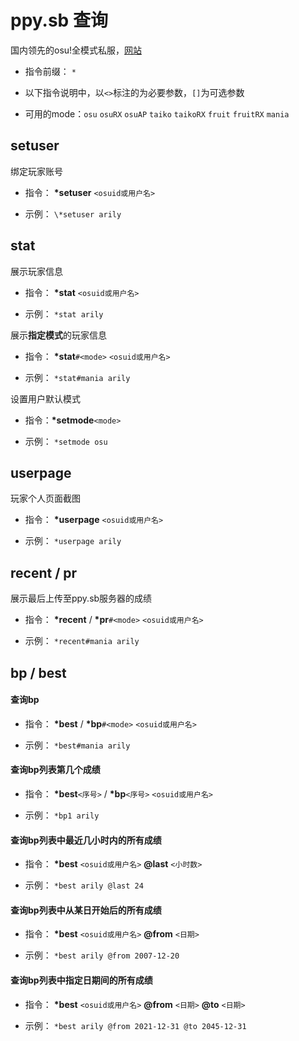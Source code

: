 # ppy.sb 查询

国内领先的osu!全模式私服，[网站](https://osu.ppy.sb/)

- 指令前缀： `*`

- 以下指令说明中，以`<>`标注的为必要参数，`[]`为可选参数

- 可用的mode：`osu` `osuRX` `osuAP` `taiko` `taikoRX` `fruit` `fruitRX` `mania`

## setuser

绑定玩家账号

- 指令： **\*setuser** `<osuid或用户名>`

- 示例： `\*setuser arily`

## stat

展示玩家信息

- 指令： **\*stat** `<osuid或用户名>`

- 示例： `*stat arily`

展示**指定模式**的玩家信息

- 指令： **\*stat**`#<mode>` `<osuid或用户名>`

- 示例： `*stat#mania arily`

设置用户默认模式

- 指令：**\*setmode**`<mode>`

- 示例： `*setmode osu`

## userpage

玩家个人页面截图

- 指令： **\*userpage** `<osuid或用户名>`

- 示例： `*userpage arily`

## recent / pr

展示最后上传至ppy.sb服务器的成绩

- 指令： **\*recent** / **\*pr**`#<mode>` `<osuid或用户名>`

- 示例： `*recent#mania arily`

## bp / best

#### 查询bp

- 指令： **\*best** / **\*bp**`#<mode>` `<osuid或用户名>`

- 示例： `*best#mania arily`

#### 查询bp列表第几个成绩

- 指令： **\*best**`<序号>` / **\*bp**`<序号>` `<osuid或用户名>`

- 示例： `*bp1 arily`

#### 查询bp列表中最近几小时内的所有成绩

- 指令： **\*best** `<osuid或用户名>` **@last** `<小时数>`

- 示例： `*best arily @last 24`

#### 查询bp列表中从某日开始后的所有成绩

- 指令： **\*best** `<osuid或用户名>` **@from** `<日期>`

- 示例： `*best arily @from 2007-12-20`

#### 查询bp列表中指定日期间的所有成绩

- 指令： **\*best** `<osuid或用户名>` **@from** `<日期>` **@to** `<日期>`

- 示例： `*best arily @from 2021-12-31 @to 2045-12-31`

